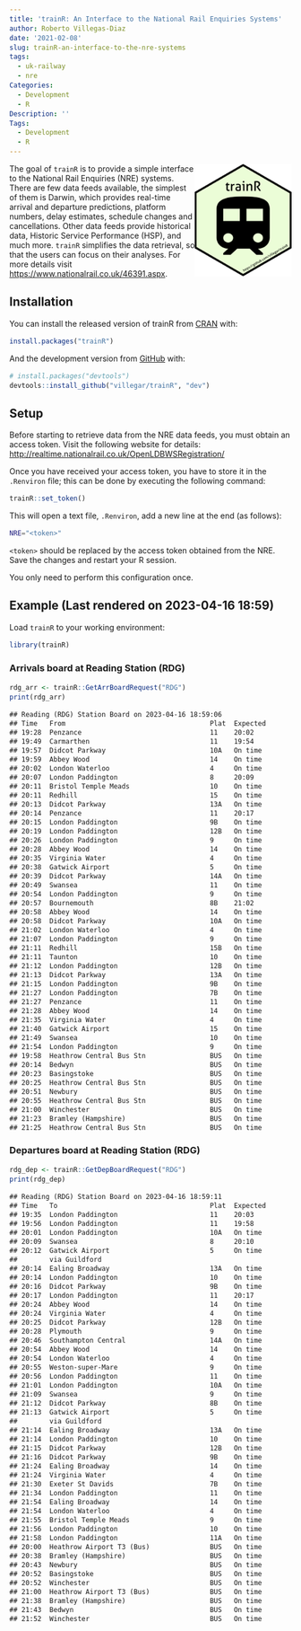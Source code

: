 ```yaml
---
title: 'trainR: An Interface to the National Rail Enquiries Systems'
author: Roberto Villegas-Diaz
date: '2021-02-08'
slug: trainR-an-interface-to-the-nre-systems
tags:
  - uk-railway
  - nre
Categories:
  - Development
  - R
Description: ''
Tags:
  - Development
  - R
---
```


<img src="https://raw.githubusercontent.com/villegar/trainR/main/inst/images/logo.png" alt="logo" align="right" height=200px/>

The goal of `trainR` is to provide a simple interface to the 
National Rail Enquiries (NRE) systems. There are few data feeds 
available, the simplest of them is Darwin, which provides real-time 
arrival and departure predictions, platform numbers, delay estimates, 
schedule changes and cancellations. Other data feeds provide historical 
data, Historic Service Performance (HSP), and much more. `trainR` 
simplifies the data retrieval, so that the users can focus on their 
analyses. For more details visit 
https://www.nationalrail.co.uk/46391.aspx.

## Installation

You can install the released version of trainR from [CRAN](https://CRAN.R-project.org) with:

``` r
install.packages("trainR")
```

And the development version from [GitHub](https://github.com/) with:

``` r
# install.packages("devtools")
devtools::install_github("villegar/trainR", "dev")
```

## Setup
Before starting to retrieve data from the NRE data feeds, you must obtain an access token. 
Visit the following website for details: http://realtime.nationalrail.co.uk/OpenLDBWSRegistration/

Once you have received your access token, you have to store it in the `.Renviron` file; this can be 
done by executing the following command:


```r
trainR::set_token()
```

This will open a text file, `.Renviron`, add a new line at the end (as follows):

```bash
NRE="<token>"
```

`<token>` should be replaced by the access token obtained from the NRE. Save the changes and restart 
your R session.

You only need to perform this configuration once.

## Example (Last rendered on 2023-04-16 18:59)

Load `trainR` to your working environment:

```r
library(trainR)
```

### Arrivals board at Reading Station (RDG)


```r
rdg_arr <- trainR::GetArrBoardRequest("RDG")
print(rdg_arr)
```

```
## Reading (RDG) Station Board on 2023-04-16 18:59:06
## Time   From                                    Plat  Expected
## 19:28  Penzance                                11    20:02
## 19:49  Carmarthen                              11    19:54
## 19:57  Didcot Parkway                          10A   On time
## 19:59  Abbey Wood                              14    On time
## 20:02  London Waterloo                         4     On time
## 20:07  London Paddington                       8     20:09
## 20:11  Bristol Temple Meads                    10    On time
## 20:11  Redhill                                 15    On time
## 20:13  Didcot Parkway                          13A   On time
## 20:14  Penzance                                11    20:17
## 20:15  London Paddington                       9B    On time
## 20:19  London Paddington                       12B   On time
## 20:26  London Paddington                       9     On time
## 20:28  Abbey Wood                              14    On time
## 20:35  Virginia Water                          4     On time
## 20:38  Gatwick Airport                         5     On time
## 20:39  Didcot Parkway                          14A   On time
## 20:49  Swansea                                 11    On time
## 20:54  London Paddington                       9     On time
## 20:57  Bournemouth                             8B    21:02
## 20:58  Abbey Wood                              14    On time
## 20:58  Didcot Parkway                          10A   On time
## 21:02  London Waterloo                         4     On time
## 21:07  London Paddington                       9     On time
## 21:11  Redhill                                 15B   On time
## 21:11  Taunton                                 10    On time
## 21:12  London Paddington                       12B   On time
## 21:13  Didcot Parkway                          13A   On time
## 21:15  London Paddington                       9B    On time
## 21:27  London Paddington                       7B    On time
## 21:27  Penzance                                11    On time
## 21:28  Abbey Wood                              14    On time
## 21:35  Virginia Water                          4     On time
## 21:40  Gatwick Airport                         15    On time
## 21:49  Swansea                                 10    On time
## 21:54  London Paddington                       9     On time
## 19:58  Heathrow Central Bus Stn                BUS   On time
## 20:14  Bedwyn                                  BUS   On time
## 20:23  Basingstoke                             BUS   On time
## 20:25  Heathrow Central Bus Stn                BUS   On time
## 20:51  Newbury                                 BUS   On time
## 20:55  Heathrow Central Bus Stn                BUS   On time
## 21:00  Winchester                              BUS   On time
## 21:23  Bramley (Hampshire)                     BUS   On time
## 21:25  Heathrow Central Bus Stn                BUS   On time
```

### Departures board at Reading Station (RDG)


```r
rdg_dep <- trainR::GetDepBoardRequest("RDG")
print(rdg_dep)
```

```
## Reading (RDG) Station Board on 2023-04-16 18:59:11
## Time   To                                      Plat  Expected
## 19:35  London Paddington                       11    20:03
## 19:56  London Paddington                       11    19:58
## 20:01  London Paddington                       10A   On time
## 20:09  Swansea                                 8     20:10
## 20:12  Gatwick Airport                         5     On time
##        via Guildford                           
## 20:14  Ealing Broadway                         13A   On time
## 20:14  London Paddington                       10    On time
## 20:16  Didcot Parkway                          9B    On time
## 20:17  London Paddington                       11    20:17
## 20:24  Abbey Wood                              14    On time
## 20:24  Virginia Water                          4     On time
## 20:25  Didcot Parkway                          12B   On time
## 20:28  Plymouth                                9     On time
## 20:46  Southampton Central                     14A   On time
## 20:54  Abbey Wood                              14    On time
## 20:54  London Waterloo                         4     On time
## 20:55  Weston-super-Mare                       9     On time
## 20:56  London Paddington                       11    On time
## 21:01  London Paddington                       10A   On time
## 21:09  Swansea                                 9     On time
## 21:12  Didcot Parkway                          8B    On time
## 21:13  Gatwick Airport                         5     On time
##        via Guildford                           
## 21:14  Ealing Broadway                         13A   On time
## 21:14  London Paddington                       10    On time
## 21:15  Didcot Parkway                          12B   On time
## 21:16  Didcot Parkway                          9B    On time
## 21:24  Ealing Broadway                         14    On time
## 21:24  Virginia Water                          4     On time
## 21:30  Exeter St Davids                        7B    On time
## 21:34  London Paddington                       11    On time
## 21:54  Ealing Broadway                         14    On time
## 21:54  London Waterloo                         4     On time
## 21:55  Bristol Temple Meads                    9     On time
## 21:56  London Paddington                       10    On time
## 21:58  London Paddington                       11A   On time
## 20:00  Heathrow Airport T3 (Bus)               BUS   On time
## 20:38  Bramley (Hampshire)                     BUS   On time
## 20:43  Newbury                                 BUS   On time
## 20:52  Basingstoke                             BUS   On time
## 20:52  Winchester                              BUS   On time
## 21:00  Heathrow Airport T3 (Bus)               BUS   On time
## 21:38  Bramley (Hampshire)                     BUS   On time
## 21:43  Bedwyn                                  BUS   On time
## 21:52  Winchester                              BUS   On time
```
